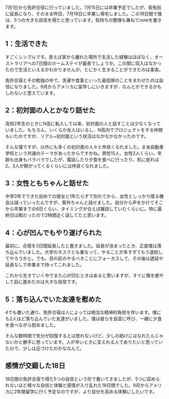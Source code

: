 7月1日から免許合宿に行っていました。7月15日には卒業予定でしたが、仮免前に延長になり、そのまま昨日、7月18日に卒業し帰宅しました。この18日間で僕は、5つの大きな自信を得たと思っています。気持ちの整理も兼ねてnoteを書きます。
## 1：生活できた

すごくシンプルです。思えば家から離れた場所で生活した経験はほぼなく、オーストラリアへの7日間のホームステイが最長でしょうか。この間に収入はなかったので生活といえるかわかりませんが、とにかく生きることができたのは事実。

免許合宿とその勉強の中で、洗濯や食事といった最低限のことをまわせたのは自信になりました。9月からアメリカに留学しにいきますが、なんとかできるかもしれないと思えています。

## 2：初対面の人とかなり話せた

高校2年生のときにN高に転入して以来、初対面の人と話すことは少なくなっていました。もちろん、いくらか友人はいるし、N高内でプロジェクトをする仲間もいたのですが、リアル+初対面という状況はなかなかなかったのです。

そんな僕ですが、以外にも多くの初対面の人々と仲良くなれました。まあ自動車学校という共通のテーマがあったからですかね。男性15人、女性2人くらい。年齢も出身もバラバラでしたが、電話したり夕食を食べに行ったり、机に座れば2，3人が群がってくるくらいには仲良くなれました。

## 3：女性ともちゃんと話せた

中学3年でできた初めての彼女と1年たらずで別れてから、女性としっかり喋る機会は減っていったんですが、案外ちゃんと話せました。自分から声をかけてそこから卒業までの6日くらい、タイミングが合えば雑談していたくらいに。特に最終日は暇だったので2時間近く話してたと思います。

## 4：心が凹んでもやり遂げられた

最初に、合宿を3日間延長したと書きました。延長が決まったとき、正直僕は落ち込んでいました。大学のタスクとも重なって、やることが多すぎてもう退校してやろうかと。でも、目の前のやるべきことにフォーカスして、その後は遅延や延長なしで卒業まで持ってこれました。

これから生きていく中でまた心が凹むときはあると思いますが、すぐに傷を癒やして前に進めたのは大きな自信です。

## 5：落ち込んでいた友達を慰めた

4でも書いた通り、免許合宿は人によっては相当な精神的負担を伴います。僕にも2人ほど落ち込んでいた友達がいました。僕は彼らを自室に呼び、一緒に夕食を食べながら慰めました。

そんな数時間で気分が回復するとは思わないけど、少しの助けにはなれたんじゃないかと勝手に思っています。人が辛いときに支えれる人でありたいと思っていたので、少しは近づけたのかななんて。

## 感情が交錯した18日

18日間の免許合宿で得た5つの自信という形で書いてきましたが、5つに収められないほど様々な自信と体験と感情が入り乱れた18日間でした。9月からアメリカに2年間留学に行く予定なのですが、より自分を高める体験にしたいです。